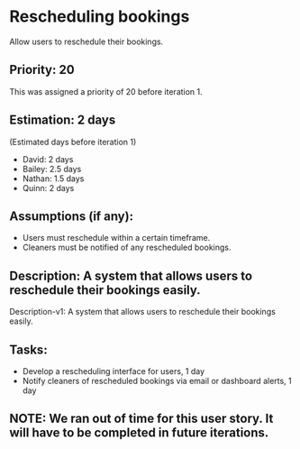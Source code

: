 # Rescheduling bookings
Allow users to reschedule their bookings.

## Priority: 20
This was assigned a priority of 20 before iteration 1.

## Estimation: 2 days
(Estimated days before iteration 1)
* David: 2 days
* Bailey: 2.5 days
* Nathan: 1.5 days
* Quinn: 2 days

## Assumptions (if any):
* Users must reschedule within a certain timeframe.
* Cleaners must be notified of any rescheduled bookings.

## Description: A system that allows users to reschedule their bookings easily.
Description-v1: A system that allows users to reschedule their bookings easily.

## Tasks:
* Develop a rescheduling interface for users, 1 day
* Notify cleaners of rescheduled bookings via email or dashboard alerts, 1 day

## NOTE: We ran out of time for this user story. It will have to be completed in future iterations.